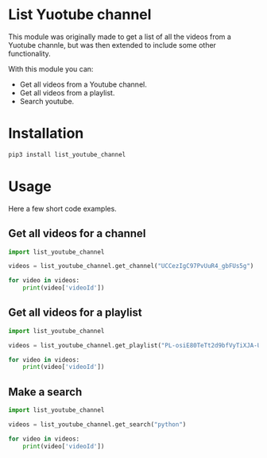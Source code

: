 # List Yuotube channel
This module was originally made to get a list of all the videos from a Yuotube channle, but was then extended to include some other functionality.

With this module you can:


* Get all videos from a Youtube channel.
* Get all videos from a playlist.
* Search youtube.

# Installation

```bash
pip3 install list_youtube_channel
```

# Usage
Here a few short code examples.

## Get all videos for a channel
```python
import list_youtube_channel

videos = list_youtube_channel.get_channel("UCCezIgC97PvUuR4_gbFUs5g")

for video in videos:
    print(video['videoId'])
```

## Get all videos for a playlist
```python
import list_youtube_channel

videos = list_youtube_channel.get_playlist("PL-osiE80TeTt2d9bfVyTiXJA-UTHn6WwU")

for video in videos:
    print(video['videoId'])
```

## Make a search
```python
import list_youtube_channel

videos = list_youtube_channel.get_search("python")

for video in videos:
    print(video['videoId'])
```
